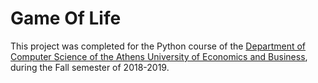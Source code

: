 # Game Of Life

This project was completed for the Python course of the [Department of Computer Science of the Athens University of Economics and Business](https://www.dept.aueb.gr/el/cs), during the Fall semester of 2018-2019.
